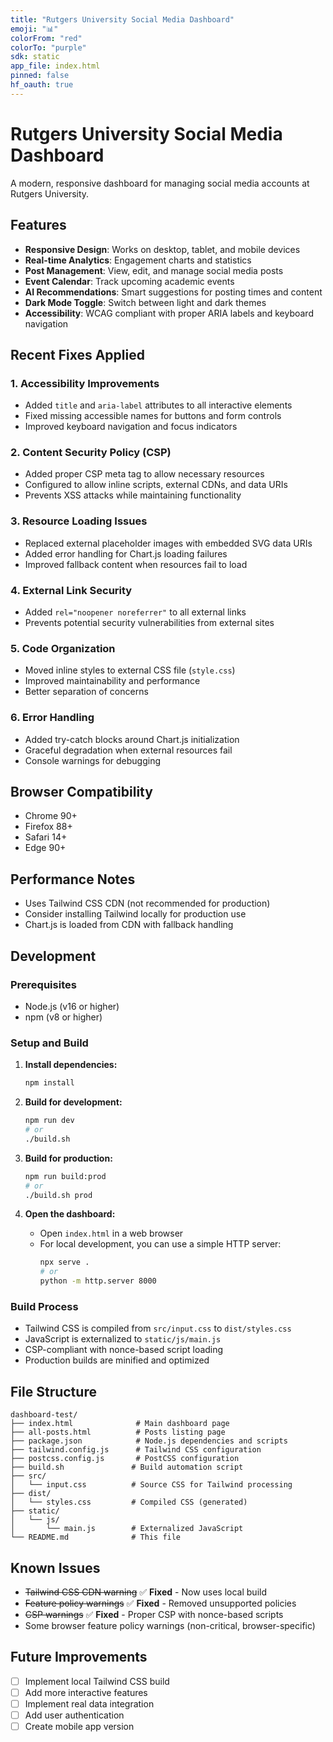 ```yaml
---
title: "Rutgers University Social Media Dashboard"
emoji: "📊"
colorFrom: "red"
colorTo: "purple"
sdk: static
app_file: index.html
pinned: false
hf_oauth: true
---
```


# Rutgers University Social Media Dashboard

A modern, responsive dashboard for managing social media accounts at Rutgers University.

## Features

- **Responsive Design**: Works on desktop, tablet, and mobile devices
- **Real-time Analytics**: Engagement charts and statistics
- **Post Management**: View, edit, and manage social media posts
- **Event Calendar**: Track upcoming academic events
- **AI Recommendations**: Smart suggestions for posting times and content
- **Dark Mode Toggle**: Switch between light and dark themes
- **Accessibility**: WCAG compliant with proper ARIA labels and keyboard navigation

## Recent Fixes Applied

### 1. Accessibility Improvements
- Added `title` and `aria-label` attributes to all interactive elements
- Fixed missing accessible names for buttons and form controls
- Improved keyboard navigation and focus indicators

### 2. Content Security Policy (CSP)
- Added proper CSP meta tag to allow necessary resources
- Configured to allow inline scripts, external CDNs, and data URIs
- Prevents XSS attacks while maintaining functionality

### 3. Resource Loading Issues
- Replaced external placeholder images with embedded SVG data URIs
- Added error handling for Chart.js loading failures
- Improved fallback content when resources fail to load

### 4. External Link Security
- Added `rel="noopener noreferrer"` to all external links
- Prevents potential security vulnerabilities from external sites

### 5. Code Organization
- Moved inline styles to external CSS file (`style.css`)
- Improved maintainability and performance
- Better separation of concerns

### 6. Error Handling
- Added try-catch blocks around Chart.js initialization
- Graceful degradation when external resources fail
- Console warnings for debugging

## Browser Compatibility

- Chrome 90+
- Firefox 88+
- Safari 14+
- Edge 90+

## Performance Notes

- Uses Tailwind CSS CDN (not recommended for production)
- Consider installing Tailwind locally for production use
- Chart.js is loaded from CDN with fallback handling

## Development

### Prerequisites
- Node.js (v16 or higher)
- npm (v8 or higher)

### Setup and Build

1. **Install dependencies:**
   ```bash
   npm install
   ```

2. **Build for development:**
   ```bash
   npm run dev
   # or
   ./build.sh
   ```

3. **Build for production:**
   ```bash
   npm run build:prod
   # or
   ./build.sh prod
   ```

4. **Open the dashboard:**
   - Open `index.html` in a web browser
   - For local development, you can use a simple HTTP server:
     ```bash
     npx serve .
     # or
     python -m http.server 8000
     ```

### Build Process
- Tailwind CSS is compiled from `src/input.css` to `dist/styles.css`
- JavaScript is externalized to `static/js/main.js`
- CSP-compliant with nonce-based script loading
- Production builds are minified and optimized

## File Structure

```
dashboard-test/
├── index.html              # Main dashboard page
├── all-posts.html          # Posts listing page
├── package.json            # Node.js dependencies and scripts
├── tailwind.config.js      # Tailwind CSS configuration
├── postcss.config.js       # PostCSS configuration
├── build.sh               # Build automation script
├── src/
│   └── input.css          # Source CSS for Tailwind processing
├── dist/
│   └── styles.css         # Compiled CSS (generated)
├── static/
│   └── js/
│       └── main.js        # Externalized JavaScript
└── README.md              # This file
```

## Known Issues

- ~~Tailwind CSS CDN warning~~ ✅ **Fixed** - Now uses local build
- ~~Feature policy warnings~~ ✅ **Fixed** - Removed unsupported policies
- ~~CSP warnings~~ ✅ **Fixed** - Proper CSP with nonce-based scripts
- Some browser feature policy warnings (non-critical, browser-specific)

## Future Improvements

- [ ] Implement local Tailwind CSS build
- [ ] Add more interactive features
- [ ] Implement real data integration
- [ ] Add user authentication
- [ ] Create mobile app version